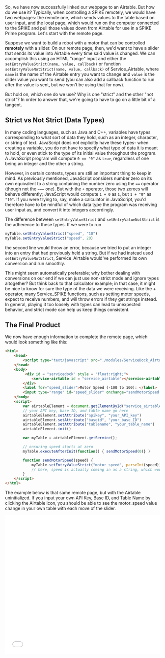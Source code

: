 So, we have now successfully linked our webpage to an Airtable. But how do we use it? Typically, when controlling a SPIKE remotely, we would have two webpages: the remote one, which sends values to the table based on user input, and the local page, which would run on the computer connected to the SPIKE and pull those values down from Airtable for use in a SPIKE Prime program. Let's start with the remote page.

Suppose we want to build a robot with a motor that can be controlled **remotely** with a slider. On our remote page, then, we'd want to have a slider that sends its value into Airtable every time said value is changed. We can accomplish this using an HTML "range" input and either the `setEntryValueStrict(name, value, callback)` or function `setEntryValueNotStrict(name, value, callback)` of Service_Airtable, where `name` is the name of the Airtable entry you want to change and `value` is the slider value you want to send (you can also add a callback function to run after the value is sent, but we won't be using that for now). 

But hold on, which one do we use? Why is one "strict" and the other "not strict"? In order to answer that, we're going to have to go on a little bit of a tangent.

## Strict vs Not Strict (Data Types)
In many coding languages, such as Java and C++, variables have types corresponding to what sort of data they hold, such as an integer, character, or string of text. JavaScript does not explicitly have these types- when creating a variable, you do not have to specify what type of data it is meant to hold, or even stick to the type of its initial value throughout the program. A JavaScript program will compute `0 == "0"` as `true`, regardless of one being an integer and the other a string.

However, in certain contexts, types are still an important thing to keep in mind. As previously mentioned, JavaScript considers number zero on its own equivalent to a string containing the number zero using the `==` operator (though not the `===` one). But with the `+` operator, those two zeroes will behave differently; JavaScript would compute `1 + 0` as `1`, but `1 + "0"` as `"10"`. If you were trying to, say, make a calculator in JavaScript, you'd therefore have to be mindful of which data type the program was receiving user input as, and convert it into integers accordingly.

The difference between `setEntryValueStrict` and `setEntryValueNotStrict` is the adherence to these types. If we were to run
```javascript
myTable.setEntryValueStrict("speed", "10")
myTable.setEntryValueStrict("speed", 20)
```
the second line would throw an error, because we tried to put an integer into an entry that had previously held a string. But if we had instead used `setEntryValueNotStrict`, Service_Airtable would've performed its own conversion and run smoothly.

This might seem automatically preferable; why bother dealing with conversions on our end if we can just use non-strict mode and ignore types altogether? But think back to that calculator example; in that case, it might be nice to know for sure the type of the data we were receiving. Like the + operator, many Service_SPIKE functions, such as setting motor speeds, expect to receive numbers, and will throw errors if they get strings instead. In general, playing it too loosely with types can lead to unexpected behavior, and strict mode can help us keep things consistent.

## The Final Product
We now have enough information to complete the remote page, which would look something like this:

```html
<html>
    <head>
        <script type="text/javascript" src="./modules/ServiceDock_Airtable.js"></script>
    </head>
    <body>
         <div id = "servicedock" style = "float:right;">
            <service-airtable id = "service_airtable"></service-airtable>
        </div>
        <label for="speed_slider">Motor Speed (-100 to 100): </label>
        <input type="range" id="speed_slider" onchange="sendMotorSpeed(this.value)" min="-100" max="100">
    </body>
    <script>
        var airtableElement = document.getElementById("service_airtable")
        // your API key, base ID, and table name go here
        airtableElement.setAttribute("apikey", "your_API_key")
        airtableElement.setAttribute("baseid", "your_base_ID")
        airtableElement.setAttribute("tablename", "your_table_name")
        airtableElement.init()

        var myTable = airtableElement.getService();

        // ensuring speed starts at zero
        myTable.executeAfterInit(function() { sendMotorSpeed(0)} )

        function sendMotorSpeed(speed) {
            myTable.setEntryValueStrict("motor_speed", parseInt(speed)) 
            // here, speed is actually coming in as a string, which would be a problem when trying to send it into a motor, hence the use of the built-in JavaScript function "parseInt" to convert it into an integer
        }
    </script>
</html>
```

The example below is that same remote page, but with the Airtable uninitialized. If you input your own API Key, Base ID, and Table Name by clicking the Airtable icon, you should be able to see the motor_speed value change in your own table with each move of the slider.
<iframe id="remote-example-result" width="100%" height="450" frameborder="0" src="servicedock_airtableSimpleRemote.html"></iframe>